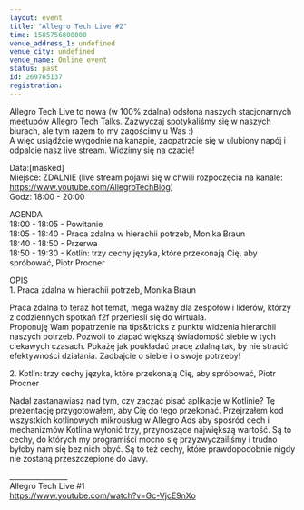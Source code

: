 ```yaml
---
layout: event
title: "Allegro Tech Live #2"
time: 1585756800000
venue_address_1: undefined
venue_city: undefined
venue_name: Online event
status: past
id: 269765137
registration: 
---
```


<p>Allegro Tech Live to nowa (w 100% zdalna) odsłona naszych stacjonarnych meetupów Allegro Tech Talks. Zazwyczaj spotykaliśmy się w naszych biurach, ale tym razem to my zagościmy u Was :)<br />A więc usiądźcie wygodnie na kanapie, zaopatrzcie się w ulubiony napój i odpalcie nasz live stream. Widzimy się na czacie!</p>
<p>Data:[masked]<br />Miejsce: ZDALNIE (live stream pojawi się w chwili rozpoczęcia na kanale: <a href="https://www.youtube.com/AllegroTechBlog" class="embedded">https://www.youtube.com/AllegroTechBlog</a>)<br />Godz: 18:00 - 20:00</p>
<p>AGENDA<br />18:00 - 18:05 - Powitanie<br />18:05 - 18:40 - Praca zdalna w hierachii potrzeb, Monika Braun<br />18:40 - 18:50 - Przerwa<br />18:50 - 19:30 - Kotlin: trzy cechy języka, które przekonają Cię, aby spróbować, Piotr Procner</p>
<p>OPIS<br />1. Praca zdalna w hierachii potrzeb, Monika Braun</p>
<p>Praca zdalna to teraz hot temat, mega ważny dla zespołów i liderów, którzy z codziennych spotkań f2f przenieśli się do wirtuala.<br />Proponuję Wam popatrzenie na tips&amp;tricks z punktu widzenia hierarchii naszych potrzeb. Pozwoli to złapać większą świadomość siebie w tych ciekawych czasach. Pokażę jak poukładać pracę zdalną tak, by nie stracić efektywności działania. Zadbajcie o siebie i o swoje potrzeby!</p>
<p>2. Kotlin: trzy cechy języka, które przekonają Cię, aby spróbować, Piotr Procner</p>
<p>Nadal zastanawiasz nad tym, czy zacząć pisać aplikacje w Kotlinie? Tę prezentację przygotowałem, aby Cię do tego przekonać. Przejrzałem kod wszystkich kotlinowych mikrousług w Allegro Ads aby spośród cech i mechanizmów Kotlina wyłonić trzy, przynoszące największą wartość. Są to cechy, do których my programiści mocno się przyzwyczailiśmy i trudno byłoby nam się bez nich obyć. Są to też cechy, które prawdopodobnie nigdy nie zostaną przeszczepione do Javy.</p>
<p>________________<br />Allegro Tech Live #1<br /><a href="https://www.youtube.com/watch?v=Gc-VjcE9nXo" class="embedded">https://www.youtube.com/watch?v=Gc-VjcE9nXo</a></p>

